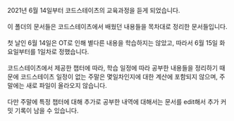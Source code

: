 2021년 6월 14일부터 코드스테이츠의 교육과정을 듣게 되었습니다.  
</br>
이 폴더의 문서들은 코드스테이츠에서 배웠던 내용들을 목차대로 정리한 문서들입니다.  
</br>
첫 날인 6월 14일은 OT로 인해 별다른 내용을 학습하지는 않았고, 따라서 6월 15일 화요일부터를 1일차로 정했습니다.  
</br>
코드스테이츠에서 제공한 챕터에 따라, 학습 일정에 따라 공부한 내용들을 정리하기 때문에 코드스테이츠 일정이 없는 주말은 몇일차인지에 대한 계산에 포함되지 않으며, 주말에는 새로 파일이 올라오지 않습니다.  
</br>
다만 주말에 특정 챕터에 대해 추가로 공부한 내역에 대해서는 문서를 edit해서 추가 커밋 기록이 남을 수 있습니다.
